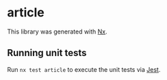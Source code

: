 # article

This library was generated with [Nx](https://nx.dev).

## Running unit tests

Run `nx test article` to execute the unit tests via [Jest](https://jestjs.io).
